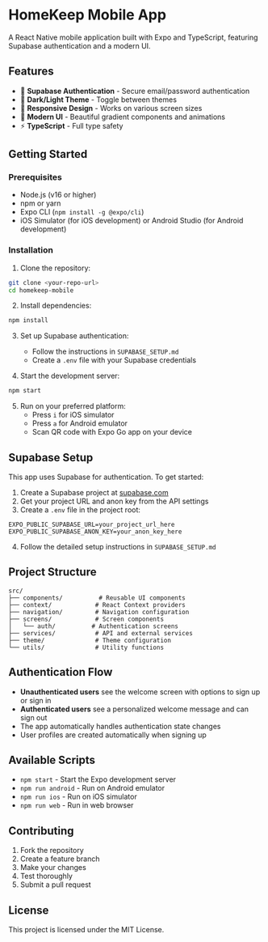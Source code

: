 # HomeKeep Mobile App

A React Native mobile application built with Expo and TypeScript, featuring Supabase authentication and a modern UI.

## Features

- 🔐 **Supabase Authentication** - Secure email/password authentication
- 🌙 **Dark/Light Theme** - Toggle between themes
- 📱 **Responsive Design** - Works on various screen sizes
- 🎨 **Modern UI** - Beautiful gradient components and animations
- ⚡ **TypeScript** - Full type safety

## Getting Started

### Prerequisites

- Node.js (v16 or higher)
- npm or yarn
- Expo CLI (`npm install -g @expo/cli`)
- iOS Simulator (for iOS development) or Android Studio (for Android development)

### Installation

1. Clone the repository:

```bash
git clone <your-repo-url>
cd homekeep-mobile
```

2. Install dependencies:

```bash
npm install
```

3. Set up Supabase authentication:

   - Follow the instructions in `SUPABASE_SETUP.md`
   - Create a `.env` file with your Supabase credentials

4. Start the development server:

```bash
npm start
```

5. Run on your preferred platform:
   - Press `i` for iOS simulator
   - Press `a` for Android emulator
   - Scan QR code with Expo Go app on your device

## Supabase Setup

This app uses Supabase for authentication. To get started:

1. Create a Supabase project at [supabase.com](https://supabase.com)
2. Get your project URL and anon key from the API settings
3. Create a `.env` file in the project root:

```env
EXPO_PUBLIC_SUPABASE_URL=your_project_url_here
EXPO_PUBLIC_SUPABASE_ANON_KEY=your_anon_key_here
```

4. Follow the detailed setup instructions in `SUPABASE_SETUP.md`

## Project Structure

```
src/
├── components/          # Reusable UI components
├── context/            # React Context providers
├── navigation/         # Navigation configuration
├── screens/            # Screen components
│   └── auth/          # Authentication screens
├── services/           # API and external services
├── theme/              # Theme configuration
└── utils/              # Utility functions
```

## Authentication Flow

- **Unauthenticated users** see the welcome screen with options to sign up or sign in
- **Authenticated users** see a personalized welcome message and can sign out
- The app automatically handles authentication state changes
- User profiles are created automatically when signing up

## Available Scripts

- `npm start` - Start the Expo development server
- `npm run android` - Run on Android emulator
- `npm run ios` - Run on iOS simulator
- `npm run web` - Run in web browser

## Contributing

1. Fork the repository
2. Create a feature branch
3. Make your changes
4. Test thoroughly
5. Submit a pull request

## License

This project is licensed under the MIT License.
